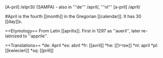 [A-pril] /eIpr3l/ (SAMPA) - also in '''de''' /april/, '''nl''' [a-pril] /aprIl/

#April is the fourth [[month]] in the Gregorian [[calendar]]. It has 30 [[day]]s.

==Etymology==
From Latin [[aprilis]]. First in 1297 as ''aueril'', later re-latinized to ''apprile''.

==Translations==
*de: April
*es: abril
*fr: [[avril]]
*he: [[אפריל]]
*nl: april
*pl: [[kwiecień]]
*sq: [[prill]]